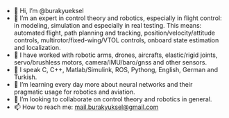 - 👋 Hi, I’m @burakyueksel
- 👀 I’m an expert in control theory and robotics, especially in flight control: in modeling, simulation and especially in real testing. This means: automated flight, path planning and tracking,
position/velocity/attitude controls, multirotor/fixed-wing/VTOL controls, onboard state estimation and localization.
- 👀 I have worked with robotic arms, drones, aircrafts, elastic/rigid joints, servo/brushless motors, camera/IMU/baro/gnss and other sensors.
- 👀 I speak C, C++, Matlab/Simulink, ROS, Pythong, English, German and Turkish.
- 🌱 I’m learning every day more about neural networks and their pragmatic usage for robotics and aviation.
- 💞️ I’m looking to collaborate on control theory and robotics in general.
- 📫 How to reach me: mail.burakyuksel@gmail.com

<!---
burakyueksel/burakyueksel is a ✨ special ✨ repository because its `README.md` (this file) appears on your GitHub profile.
You can click the Preview link to take a look at your changes.
--->
